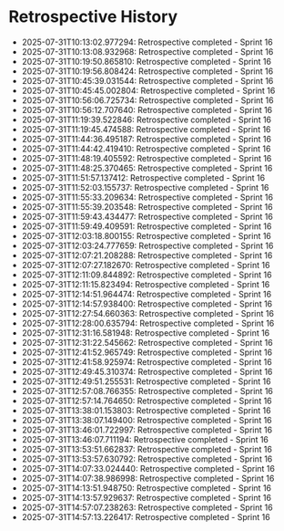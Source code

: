 # Retrospective History

- 2025-07-31T10:13:02.977294: Retrospective completed - Sprint 16
- 2025-07-31T10:13:08.932968: Retrospective completed - Sprint 16
- 2025-07-31T10:19:50.865810: Retrospective completed - Sprint 16
- 2025-07-31T10:19:56.808424: Retrospective completed - Sprint 16
- 2025-07-31T10:45:39.031544: Retrospective completed - Sprint 16
- 2025-07-31T10:45:45.002804: Retrospective completed - Sprint 16
- 2025-07-31T10:56:06.725734: Retrospective completed - Sprint 16
- 2025-07-31T10:56:12.707640: Retrospective completed - Sprint 16
- 2025-07-31T11:19:39.522846: Retrospective completed - Sprint 16
- 2025-07-31T11:19:45.474588: Retrospective completed - Sprint 16
- 2025-07-31T11:44:36.495187: Retrospective completed - Sprint 16
- 2025-07-31T11:44:42.419410: Retrospective completed - Sprint 16
- 2025-07-31T11:48:19.405592: Retrospective completed - Sprint 16
- 2025-07-31T11:48:25.370465: Retrospective completed - Sprint 16
- 2025-07-31T11:51:57.137412: Retrospective completed - Sprint 16
- 2025-07-31T11:52:03.155737: Retrospective completed - Sprint 16
- 2025-07-31T11:55:33.209634: Retrospective completed - Sprint 16
- 2025-07-31T11:55:39.203548: Retrospective completed - Sprint 16
- 2025-07-31T11:59:43.434477: Retrospective completed - Sprint 16
- 2025-07-31T11:59:49.409591: Retrospective completed - Sprint 16
- 2025-07-31T12:03:18.800155: Retrospective completed - Sprint 16
- 2025-07-31T12:03:24.777659: Retrospective completed - Sprint 16
- 2025-07-31T12:07:21.208288: Retrospective completed - Sprint 16
- 2025-07-31T12:07:27.182670: Retrospective completed - Sprint 16
- 2025-07-31T12:11:09.844892: Retrospective completed - Sprint 16
- 2025-07-31T12:11:15.823494: Retrospective completed - Sprint 16
- 2025-07-31T12:14:51.964474: Retrospective completed - Sprint 16
- 2025-07-31T12:14:57.938400: Retrospective completed - Sprint 16
- 2025-07-31T12:27:54.660363: Retrospective completed - Sprint 16
- 2025-07-31T12:28:00.635794: Retrospective completed - Sprint 16
- 2025-07-31T12:31:16.581948: Retrospective completed - Sprint 16
- 2025-07-31T12:31:22.545662: Retrospective completed - Sprint 16
- 2025-07-31T12:41:52.965749: Retrospective completed - Sprint 16
- 2025-07-31T12:41:58.925974: Retrospective completed - Sprint 16
- 2025-07-31T12:49:45.310374: Retrospective completed - Sprint 16
- 2025-07-31T12:49:51.255531: Retrospective completed - Sprint 16
- 2025-07-31T12:57:08.766355: Retrospective completed - Sprint 16
- 2025-07-31T12:57:14.764650: Retrospective completed - Sprint 16
- 2025-07-31T13:38:01.153803: Retrospective completed - Sprint 16
- 2025-07-31T13:38:07.149400: Retrospective completed - Sprint 16
- 2025-07-31T13:46:01.722997: Retrospective completed - Sprint 16
- 2025-07-31T13:46:07.711194: Retrospective completed - Sprint 16
- 2025-07-31T13:53:51.662837: Retrospective completed - Sprint 16
- 2025-07-31T13:53:57.630792: Retrospective completed - Sprint 16
- 2025-07-31T14:07:33.024440: Retrospective completed - Sprint 16
- 2025-07-31T14:07:38.986998: Retrospective completed - Sprint 16
- 2025-07-31T14:13:51.948750: Retrospective completed - Sprint 16
- 2025-07-31T14:13:57.929637: Retrospective completed - Sprint 16
- 2025-07-31T14:57:07.238263: Retrospective completed - Sprint 16
- 2025-07-31T14:57:13.226417: Retrospective completed - Sprint 16
